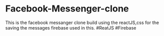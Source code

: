 # Facebook-Messenger-clone
This is the facebook messanger clone build using the reactJS,css for the saving the messages firebase used in this.
#ReatJS
#Firebase

